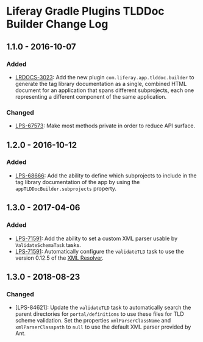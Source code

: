 # Liferay Gradle Plugins TLDDoc Builder Change Log

## 1.1.0 - 2016-10-07

### Added
- [LRDOCS-3023]: Add the new plugin `com.liferay.app.tlddoc.builder` to generate
the tag library documentation as a single, combined HTML document for an
application that spans different subprojects, each one representing a different
component of the same application.

### Changed
- [LPS-67573]: Make most methods private in order to reduce API surface.

## 1.2.0 - 2016-10-12

### Added
- [LPS-68666]: Add the ability to define which subprojects to include in the tag
library documentation of the app by using the `appTLDDocBuilder.subprojects`
property.

## 1.3.0 - 2017-04-06

### Added
- [LPS-71591]: Add the ability to set a custom XML parser usable by
`ValidateSchemaTask` tasks.
- [LPS-71591]: Automatically configure the `validateTLD` task to use the version
0.12.5 of the [XML Resolver].

## 1.3.0 - 2018-08-23

### Changed
- [LPS-84621]: Update the `validateTLD` task to automatically search the parent
directories for `portal/definitions` to use these files for TLD scheme validation.
Set the properties `xmlParserClassName` and `xmlParserClasspath` to `null` to
use the default XML parser provided by Ant.

[LPS-67573]: https://issues.liferay.com/browse/LPS-67573
[LPS-68666]: https://issues.liferay.com/browse/LPS-68666
[LPS-71591]: https://issues.liferay.com/browse/LPS-71591
[LRDOCS-3023]: https://issues.liferay.com/browse/LRDOCS-3023
[XML Resolver]: http://xmlresolver.org/